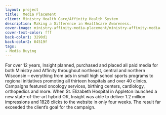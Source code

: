 ```yaml
---
layout: project
title:  Media Placement
client: Ministry Health Care/Affinity Health System
description: Making a Difference in Healthcare Awareness.
cover-image: ministry-affinity-media-placement/ministry-affinity-media-placement-cover
cover-text-color: fff
back-color1: 3290d1
back-color2: 04519f
tags:
- Media Buying
---
```


For over 12 years, Insight planned, purchased and placed all paid media for both Ministry and Affinity throughout northeast, central and northern Wisconsin – everything from ads in small high school sports programs to regional initiatives promoting all thirteen hospitals and over 40 clinics. Campaigns featured oncology services, birthing centers, cardiology, orthopedics and more. When St. Elizabeth Hospital in Appleton launched a new state-of-the-art hybrid OR, Insight was able to deliver 1.2 million impressions and 1828 clicks to the website in only four weeks. The result far exceeded the client’s goal for the campaign.

